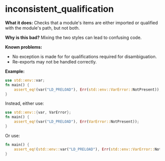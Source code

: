 # inconsistent_qualification

**What it does:** Checks that a module's items are either imported or qualified with the
module's path, but not both.

**Why is this bad?** Mixing the two styles can lead to confusing code.

**Known problems:**

- No exception is made for for qualifications required for disambiguation.
- Re-exports may not be handled correctly.

**Example:**

```rust
use std::env::var;
fn main() {
    assert_eq!(var("LD_PRELOAD"), Err(std::env::VarError::NotPresent));
}
```

Instead, either use:

```rust
use std::env::{var, VarError};
fn main() {
    assert_eq!(var("LD_PRELOAD"), Err(VarError::NotPresent));
}
```

Or use:

```rust
fn main() {
    assert_eq!(std::env::var("LD_PRELOAD"), Err(std::env::VarError::NotPresent));
}
```

